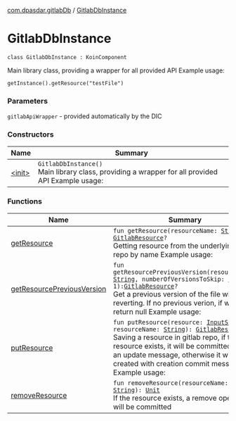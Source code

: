 [com.dpasdar.gitlabDb](../index.md) / [GitlabDbInstance](./index.md)

# GitlabDbInstance

`class GitlabDbInstance : KoinComponent`

Main library class, providing a wrapper for all provided API
Example usage:

```
getInstance().getResource("testFile")
```

### Parameters

`gitlabApiWrapper` - provided automatically by the DIC

### Constructors

| Name | Summary |
|---|---|
| [&lt;init&gt;](-init-.md) | `GitlabDbInstance()`<br>Main library class, providing a wrapper for all provided API Example usage: |

### Functions

| Name | Summary |
|---|---|
| [getResource](get-resource.md) | `fun getResource(resourceName: `[`String`](https://kotlinlang.org/api/latest/jvm/stdlib/kotlin/-string/index.html)`): `[`GitlabResource`](../-gitlab-resource/index.md)`?`<br>Getting resource from the underlying gitlab repo by name Example usage: |
| [getResourcePreviousVersion](get-resource-previous-version.md) | `fun getResourcePreviousVersion(resourceName: `[`String`](https://kotlinlang.org/api/latest/jvm/stdlib/kotlin/-string/index.html)`, numberOfVersionsToSkip: `[`Long`](https://kotlinlang.org/api/latest/jvm/stdlib/kotlin/-long/index.html)` = 1): `[`GitlabResource`](../-gitlab-resource/index.md)`?`<br>Get a previous version of the file without reverting. If no previous verion, if will return null Example usage: |
| [putResource](put-resource.md) | `fun putResource(resource: `[`InputStream`](https://docs.oracle.com/javase/6/docs/api/java/io/InputStream.html)`, resourceName: `[`String`](https://kotlinlang.org/api/latest/jvm/stdlib/kotlin/-string/index.html)`): `[`GitlabResource`](../-gitlab-resource/index.md)`?`<br>Saving a resource in gitlab repo, if the resource exists, it will be committed with an update message, otherwise it will be created with creation commit message Example usage: |
| [removeResource](remove-resource.md) | `fun removeResource(resourceName: `[`String`](https://kotlinlang.org/api/latest/jvm/stdlib/kotlin/-string/index.html)`): `[`Unit`](https://kotlinlang.org/api/latest/jvm/stdlib/kotlin/-unit/index.html)<br>If the resource exists, a remove operation will be committed |
